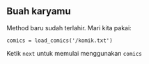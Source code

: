 ## Buah karyamu

Method baru sudah terlahir. Mari kita pakai:

`comics = load_comics('/komik.txt')`

Ketik `next` untuk memulai menggunakan `comics`